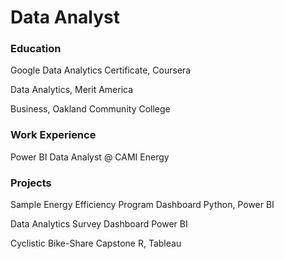 # Data Analyst

### Education
Google Data Analytics Certificate, Coursera 

Data Analytics, Merit America

Business, Oakland Community College

### Work Experience
Power BI Data Analyst @ CAMI Energy

### Projects
Sample Energy Efficiency Program Dashboard
Python, Power BI

Data Analytics Survey Dashboard
Power BI

Cyclistic Bike-Share Capstone 
R, Tableau
